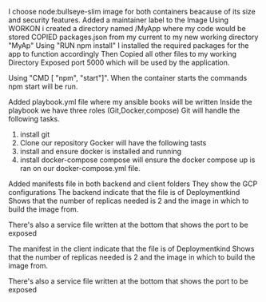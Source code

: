 I choose node:bullseye-slim image for both containers beacause of its size and security features.
Added a maintainer label to the Image
Using WORKON i created a directory named /MyApp where my code would be stored
COPIED packages.json from my current to my new working directory "MyAp"
Using "RUN npm install" I installed the required packages for the app to function accordingly
Then Copied all other files to my working Directory
Exposed port 5000 which will be used by the application.

Using "CMD [ "npm", "start"]". When the container starts the commands npm start will be run.


Added playbook.yml file where my ansible books will be written
Inside the playbook we have three roles (Git,Docker,compose)
Git will handle the following tasks. 
1. install git
2. Clone our repository
Gocker will have the following tasts
1. install and ensure docker is installed and running
2. install docker-compose
compose will ensure the docker compose up is ran on our docker-compose.yml file.


<!-- -->

Added manifests file in both backend and client folders
They show the GCP configurations
The backend indicate that the file is of Deploymentkind
Shows that the number of replicas needed is 2 and the image in which to build the image from.

There's also a service file written at the bottom that shows the port to be exposed


The manifest in the client indicate that the file is of Deploymentkind
Shows that the number of replicas needed is 2 and the image in which to build the image from.

There's also a service file written at the bottom that shows the port to be exposed
